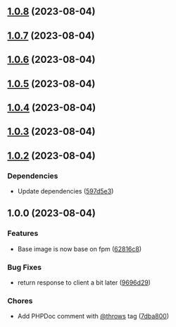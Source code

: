 ## [1.0.8](https://github.com/geokrety/geokrety-pictures-processor/compare/v1.0.7...v1.0.8) (2023-08-04)

## [1.0.7](https://github.com/geokrety/geokrety-pictures-processor/compare/v1.0.6...v1.0.7) (2023-08-04)

## [1.0.6](https://github.com/geokrety/geokrety-pictures-processor/compare/v1.0.5...v1.0.6) (2023-08-04)

## [1.0.5](https://github.com/geokrety/geokrety-pictures-processor/compare/v1.0.4...v1.0.5) (2023-08-04)

## [1.0.4](https://github.com/geokrety/geokrety-pictures-processor/compare/v1.0.3...v1.0.4) (2023-08-04)

## [1.0.3](https://github.com/geokrety/geokrety-pictures-processor/compare/v1.0.2...v1.0.3) (2023-08-04)

## [1.0.2](https://github.com/geokrety/geokrety-pictures-processor/compare/v1.0.1...v1.0.2) (2023-08-04)


### Dependencies

* Update dependencies ([597d5e3](https://github.com/geokrety/geokrety-pictures-processor/commit/597d5e342d9456a27b4a5e7a7390870cca04ab20))

## 1.0.0 (2023-08-04)


### Features

* Base image is now base on fpm ([62816c8](https://github.com/geokrety/geokrety-pictures-processor/commit/62816c8b514a9c285c131214a10452b58aa03ca0))


### Bug Fixes

* return response to client a bit later ([9696d29](https://github.com/geokrety/geokrety-pictures-processor/commit/9696d2943bdc1b482247deb2346eb35974f35907))


### Chores

* Add PHPDoc comment with [@throws](https://github.com/throws) tag ([7dba800](https://github.com/geokrety/geokrety-pictures-processor/commit/7dba8009a9e74fc7c65e87b566919f934ac8a9c1))
